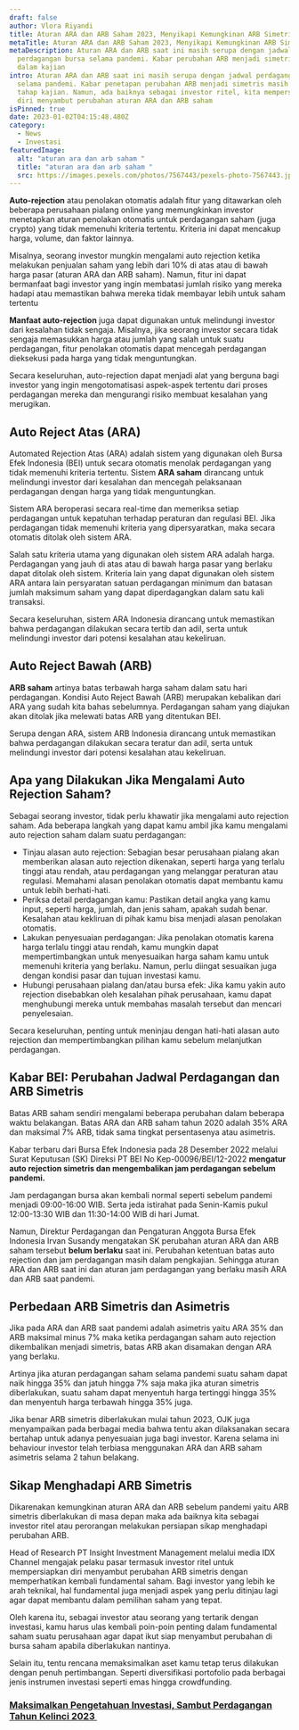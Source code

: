 ```yaml
---
draft: false
author: Vlora Riyandi
title: Aturan ARA dan ARB Saham 2023, Menyikapi Kemungkinan ARB Simetris
metaTitle: Aturan ARA dan ARB Saham 2023, Menyikapi Kemungkinan ARB Simetris
metaDescription: Aturan ARA dan ARB saat ini masih serupa dengan jadwal
  perdagangan bursa selama pandemi. Kabar perubahan ARB menjadi simetris masih
  dalam kajian
intro: Aturan ARA dan ARB saat ini masih serupa dengan jadwal perdagangan bursa
  selama pandemi. Kabar penetapan perubahan ARB menjadi simetris masih dalam
  tahap kajian. Namun, ada baiknya sebagai investor ritel, kita mempersiapkan
  diri menyambut perubahan aturan ARA dan ARB saham
isPinned: true
date: 2023-01-02T04:15:48.480Z
category:
  - News
  - Investasi
featuredImage:
  alt: "aturan ara dan arb saham "
  title: "aturan ara dan arb saham "
  src: https://images.pexels.com/photos/7567443/pexels-photo-7567443.jpeg?auto=compress&cs=tinysrgb&w=1260&h=750&dpr=2
---
```

**Auto-rejection** atau penolakan otomatis adalah fitur yang ditawarkan oleh beberapa perusahaan pialang online yang memungkinkan investor menetapkan aturan penolakan otomatis untuk perdagangan saham (juga crypto) yang tidak memenuhi kriteria tertentu. Kriteria ini dapat mencakup harga, volume, dan faktor lainnya.

Misalnya, seorang investor mungkin mengalami auto rejection ketika melakukan penjualan saham yang lebih dari 10% di atas atau di bawah harga pasar (aturan ARA dan ARB saham). Namun, fitur ini dapat bermanfaat bagi investor yang ingin membatasi jumlah risiko yang mereka hadapi atau memastikan bahwa mereka tidak membayar lebih untuk saham tertentu

**Manfaat auto-rejection** juga dapat digunakan untuk melindungi investor dari kesalahan tidak sengaja. Misalnya, jika seorang investor secara tidak sengaja memasukkan harga atau jumlah yang salah untuk suatu perdagangan, fitur penolakan otomatis dapat mencegah perdagangan dieksekusi pada harga yang tidak menguntungkan.

Secara keseluruhan, auto-rejection dapat menjadi alat yang berguna bagi investor yang ingin mengotomatisasi aspek-aspek tertentu dari proses perdagangan mereka dan mengurangi risiko membuat kesalahan yang merugikan.

## Auto Reject Atas (ARA)

Automated Rejection Atas (ARA) adalah sistem yang digunakan oleh Bursa Efek Indonesia (BEI) untuk secara otomatis menolak perdagangan yang tidak memenuhi kriteria tertentu. Sistem **ARA saham** dirancang untuk melindungi investor dari kesalahan dan mencegah pelaksanaan perdagangan dengan harga yang tidak menguntungkan.

Sistem ARA beroperasi secara real-time dan memeriksa setiap perdagangan untuk kepatuhan terhadap peraturan dan regulasi BEI. Jika perdagangan tidak memenuhi kriteria yang dipersyaratkan, maka secara otomatis ditolak oleh sistem ARA.

Salah satu kriteria utama yang digunakan oleh sistem ARA adalah harga. Perdagangan yang jauh di atas atau di bawah harga pasar yang berlaku dapat ditolak oleh sistem. Kriteria lain yang dapat digunakan oleh sistem ARA antara lain persyaratan satuan perdagangan minimum dan batasan jumlah maksimum saham yang dapat diperdagangkan dalam satu kali transaksi.

Secara keseluruhan, sistem ARA Indonesia dirancang untuk memastikan bahwa perdagangan dilakukan secara tertib dan adil, serta untuk melindungi investor dari potensi kesalahan atau kekeliruan.

## Auto Reject Bawah (ARB)

**ARB saham** artinya batas terbawah harga saham dalam satu hari perdagangan. Kondisi Auto Reject Bawah (ARB) merupakan kebalikan dari ARA yang sudah kita bahas sebelumnya. Perdagangan saham yang diajukan akan ditolak jika melewati batas ARB yang ditentukan BEI.

Serupa dengan ARA, sistem ARB Indonesia dirancang untuk memastikan bahwa perdagangan dilakukan secara teratur dan adil, serta untuk melindungi investor dari potensi kesalahan atau kekeliruan.

## Apa yang Dilakukan Jika Mengalami Auto Rejection Saham?

Sebagai seorang investor, tidak perlu khawatir jika mengalami auto rejection saham. Ada beberapa langkah yang dapat kamu ambil jika kamu mengalami auto rejection saham dalam suatu perdagangan:

* Tinjau alasan auto rejection: Sebagian besar perusahaan pialang akan memberikan alasan auto rejection dikenakan, seperti harga yang terlalu tinggi atau rendah, atau perdagangan yang melanggar peraturan atau regulasi. Memahami alasan penolakan otomatis dapat membantu kamu untuk lebih berhati-hati.
* Periksa detail perdagangan kamu: Pastikan detail angka yang kamu input, seperti harga, jumlah, dan jenis saham, apakah sudah benar. Kesalahan atau kekliruan di pihak kamu bisa menjadi alasan penolakan otomatis.
* Lakukan penyesuaian perdagangan: Jika penolakan otomatis karena harga terlalu tinggi atau rendah, kamu mungkin dapat mempertimbangkan untuk menyesuaikan harga saham kamu untuk memenuhi kriteria yang berlaku. Namun, perlu diingat sesuaikan juga dengan kondisi pasar dan tujuan investasi kamu.
* Hubungi perusahaan pialang dan/atau bursa efek: Jika kamu yakin auto rejection disebabkan oleh kesalahan pihak perusahaan, kamu dapat menghubungi mereka untuk membahas masalah tersebut dan mencari penyelesaian.

Secara keseluruhan, penting untuk meninjau dengan hati-hati alasan auto rejection dan mempertimbangkan pilihan kamu sebelum melanjutkan perdagangan.

## Kabar BEI: Perubahan Jadwal Perdagangan dan ARB Simetris

Batas ARB saham sendiri mengalami beberapa perubahan dalam beberapa waktu belakangan. Batas ARA dan ARB saham tahun 2020 adalah 35% ARA dan maksimal 7% ARB, tidak sama tingkat persentasenya atau asimetris.

Kabar terbaru dari Bursa Efek Indonesia pada 28 Desember 2022 melalui Surat Keputusan (SK) Direksi PT BEI No Kep-00096/BEI/12-2022 **mengatur auto rejection simetris dan mengembalikan jam perdagangan sebelum pandemi.** 

Jam perdagangan bursa akan kembali normal seperti sebelum pandemi menjadi 09:00-16:00 WIB. Serta jeda istirahat pada Senin-Kamis pukul 12:00-13:30 WIB dan 11:30-14:00 WIB di hari Jumat.

Namun, Direktur Perdagangan dan Pengaturan Anggota Bursa Efek Indonesia Irvan Susandy mengatakan SK perubahan aturan ARA dan ARB saham tersebut **belum berlaku** saat ini. Perubahan ketentuan batas auto rejection dan jam perdagangan masih dalam pengkajian. Sehingga aturan ARA dan ARB saat ini dan aturan jam perdagangan yang berlaku masih ARA dan ARB saat pandemi.

## Perbedaan ARB Simetris dan Asimetris

Jika pada ARA dan ARB saat pandemi adalah asimetris yaitu ARA 35% dan ARB maksimal minus 7% maka ketika perdagangan saham auto rejection dikembalikan menjadi simetris, batas ARB akan disamakan dengan ARA yang berlaku. 

Artinya jika aturan perdagangan saham selama pandemi suatu saham dapat naik hingga 35% dan jatuh hingga 7% saja maka jika aturan simetris diberlakukan, suatu saham dapat menyentuh harga tertinggi hingga 35% dan menyentuh harga terbawah hingga 35% juga. 

Jika benar ARB simetris diberlakukan mulai tahun 2023, OJK juga menyampaikan pada berbagai media bahwa tentu akan dilaksanakan secara bertahap untuk adanya penyesuaian juga bagi investor. Karena selama ini behaviour investor telah terbiasa menggunakan ARA dan ARB saham asimetris selama 2 tahun belakang.

## Sikap Menghadapi ARB Simetris

Dikarenakan kemungkinan aturan ARA dan ARB sebelum pandemi yaitu ARB simetris diberlakukan di masa depan maka ada baiknya kita sebagai investor ritel atau perorangan melakukan persiapan sikap menghadapi perubahan ARB. 

Head of Research PT Insight Investment Management melalui media IDX Channel mengajak pelaku pasar termasuk investor ritel untuk mempersiapkan diri menyambut perubahan ARB simetris dengan memperhatikan kembali fundamental saham. Bagi investor yang lebih ke arah teknikal, hal fundamental juga menjadi aspek yang perlu ditinjau lagi agar dapat membantu dalam pemilihan saham yang tepat.

Oleh karena itu, sebagai investor atau seorang yang tertarik dengan investasi, kamu harus ulas kembali poin-poin penting dalam fundamental saham suatu perusahaan agar dapat ikut siap menyambut perubahan di bursa saham apabila diberlakukan nantinya.

Selain itu, tentu rencana memaksimalkan aset kamu tetap terus dilakukan dengan penuh pertimbangan. Seperti diversifikasi portofolio pada berbagai jenis instrumen investasi seperti emas hingga crowdfunding.

### **[Maksimalkan Pengetahuan Investasi, Sambut Perdagangan Tahun Kelinci 2023 ](https://app.landx.id/?utm_source=Organic+Page&utm_medium=Content+Blog&utm_campaign=BlogLandX&utm_id=Blog)**